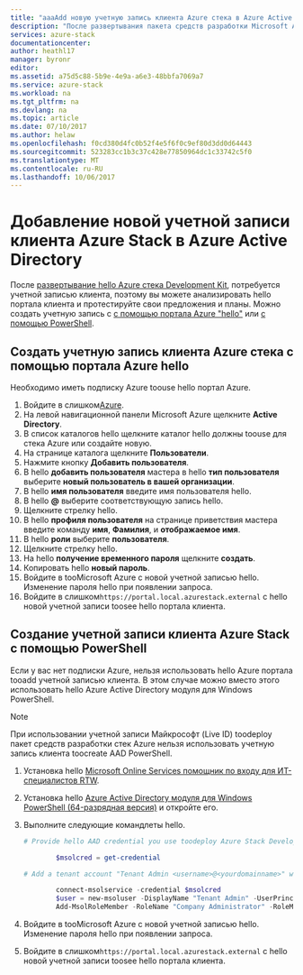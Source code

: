 ```yaml
---
title: "aaaAdd новую учетную запись клиента Azure стека в Azure Active Directory | Документы Microsoft"
description: "После развертывания пакета средств разработки Microsoft Azure стека, необходимо по крайней мере один toocreate клиента учетной записи пользователя, поэтому можно изучить hello клиентского портала."
services: azure-stack
documentationcenter: 
author: heathl17
manager: byronr
editor: 
ms.assetid: a75d5c88-5b9e-4e9a-a6e3-48bbfa7069a7
ms.service: azure-stack
ms.workload: na
ms.tgt_pltfrm: na
ms.devlang: na
ms.topic: article
ms.date: 07/10/2017
ms.author: helaw
ms.openlocfilehash: f0cd380d4fc0b52f4e5f6f0c9ef80d3dd0d64443
ms.sourcegitcommit: 523283cc1b3c37c428e77850964dc1c33742c5f0
ms.translationtype: MT
ms.contentlocale: ru-RU
ms.lasthandoff: 10/06/2017
---
```

# <a name="add-a-new-azure-stack-tenant-account-in-azure-active-directory"></a>Добавление новой учетной записи клиента Azure Stack в Azure Active Directory
После [развертывание hello Azure стека Development Kit](azure-stack-run-powershell-script.md), потребуется учетной записью клиента, поэтому вы можете анализировать hello портала клиента и протестируйте свои предложения и планы. Можно создать учетную запись с [с помощью портала Azure "hello"](#create-an-azure-stack-tenant-account-using-the-azure-portal) или [с помощью PowerShell](#create-an-azure-stack-tenant-account-using-powershell).

## <a name="create-an-azure-stack-tenant-account-using-hello-azure-portal"></a>Создать учетную запись клиента Azure стека с помощью портала Azure hello
Необходимо иметь подписку Azure toouse hello портал Azure.

1. Войдите в слишком[Azure](http://manage.windowsazure.com).
2. На левой навигационной панели Microsoft Azure щелкните **Active Directory**.
3. В список каталогов hello щелкните каталог hello должны toouse для стека Azure или создайте новую.
4. На странице каталога щелкните **Пользователи**.
5. Нажмите кнопку **Добавить пользователя**.
6. В hello **добавить пользователя** мастера в hello **тип пользователя** выберите **новый пользователь в вашей организации**.
7. В hello **имя пользователя** введите имя пользователя hello.
8. В hello  **@**  выберите соответствующую запись hello.
9. Щелкните стрелку hello.
10. В hello **профиля пользователя** на странице приветствия мастера введите команду **имя**, **Фамилия**, и **отображаемое имя**.
11. В hello **роли** выберите **пользователя**.
12. Щелкните стрелку hello.
13. На hello **получение временного пароля** щелкните **создать**.
14. Копировать hello **новый пароль**.
15. Войдите в tooMicrosoft Azure с новой учетной записью hello. Изменение пароля hello при появлении запроса.
16. Войдите в слишком`https://portal.local.azurestack.external` с hello новой учетной записи toosee hello портала клиента.

## <a name="create-an-azure-stack-tenant-account-using-powershell"></a>Создание учетной записи клиента Azure Stack с помощью PowerShell
Если у вас нет подписки Azure, нельзя использовать hello Azure портала tooadd учетной записью клиента. В этом случае можно вместо этого использовать hello Azure Active Directory модуля для Windows PowerShell.

> [!NOTE]
> При использовании учетной записи Майкрософт (Live ID) toodeploy пакет средств разработки стек Azure нельзя использовать учетную запись клиента toocreate AAD PowerShell. 
> 
> 

1. Установка hello [Microsoft Online Services помощник по входу для ИТ-специалистов RTW](https://www.microsoft.com/en-us/download/details.aspx?id=41950).
2. Установка hello [Azure Active Directory модуля для Windows PowerShell (64-разрядная версия)](http://go.microsoft.com/fwlink/p/?linkid=236297) и откройте его.
3. Выполните следующие командлеты hello.

    ```powershell
    # Provide hello AAD credential you use toodeploy Azure Stack Development Kit

            $msolcred = get-credential

    # Add a tenant account "Tenant Admin <username>@<yourdomainname>" with hello initial password "<password>".

            connect-msolservice -credential $msolcred
            $user = new-msoluser -DisplayName "Tenant Admin" -UserPrincipalName <username>@<yourdomainname> -Password <password>
            Add-MsolRoleMember -RoleName "Company Administrator" -RoleMemberType User -RoleMemberObjectId $user.ObjectId

    ```

1. Войдите в tooMicrosoft Azure с новой учетной записью hello. Изменение пароля hello при появлении запроса.
2. Войдите в слишком`https://portal.local.azurestack.external` с hello новой учетной записи toosee hello портала клиента.

